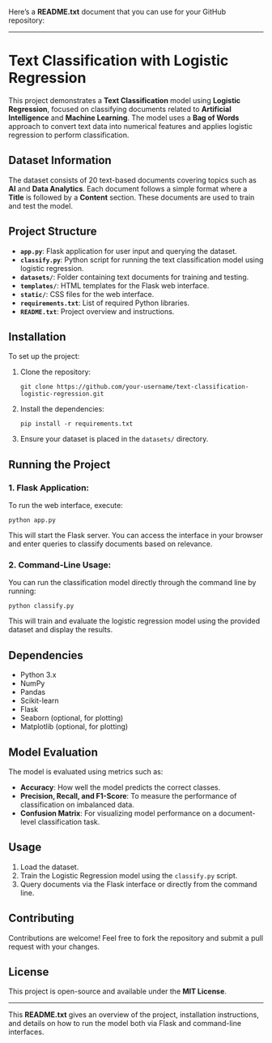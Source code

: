 Here’s a **README.txt** document that you can use for your GitHub repository:

---

# Text Classification with Logistic Regression

This project demonstrates a **Text Classification** model using **Logistic Regression**, focused on classifying documents related to **Artificial Intelligence** and **Machine Learning**. The model uses a **Bag of Words** approach to convert text data into numerical features and applies logistic regression to perform classification. 

## Dataset Information

The dataset consists of 20 text-based documents covering topics such as **AI** and **Data Analytics**. Each document follows a simple format where a **Title** is followed by a **Content** section. These documents are used to train and test the model.

## Project Structure

- **`app.py`**: Flask application for user input and querying the dataset.
- **`classify.py`**: Python script for running the text classification model using logistic regression.
- **`datasets/`**: Folder containing text documents for training and testing.
- **`templates/`**: HTML templates for the Flask web interface.
- **`static/`**: CSS files for the web interface.
- **`requirements.txt`**: List of required Python libraries.
- **`README.txt`**: Project overview and instructions.

## Installation

To set up the project:

1. Clone the repository:

   ```
   git clone https://github.com/your-username/text-classification-logistic-regression.git
   ```

2. Install the dependencies:

   ```
   pip install -r requirements.txt
   ```

3. Ensure your dataset is placed in the `datasets/` directory.

## Running the Project

### 1. Flask Application:
To run the web interface, execute:

```
python app.py
```

This will start the Flask server. You can access the interface in your browser and enter queries to classify documents based on relevance.

### 2. Command-Line Usage:
You can run the classification model directly through the command line by running:

```
python classify.py
```

This will train and evaluate the logistic regression model using the provided dataset and display the results.

## Dependencies

- Python 3.x
- NumPy
- Pandas
- Scikit-learn
- Flask
- Seaborn (optional, for plotting)
- Matplotlib (optional, for plotting)

## Model Evaluation

The model is evaluated using metrics such as:

- **Accuracy**: How well the model predicts the correct classes.
- **Precision, Recall, and F1-Score**: To measure the performance of classification on imbalanced data.
- **Confusion Matrix**: For visualizing model performance on a document-level classification task.

## Usage

1. Load the dataset.
2. Train the Logistic Regression model using the `classify.py` script.
3. Query documents via the Flask interface or directly from the command line.

## Contributing

Contributions are welcome! Feel free to fork the repository and submit a pull request with your changes.

## License

This project is open-source and available under the **MIT License**.

---

This **README.txt** gives an overview of the project, installation instructions, and details on how to run the model both via Flask and command-line interfaces.

